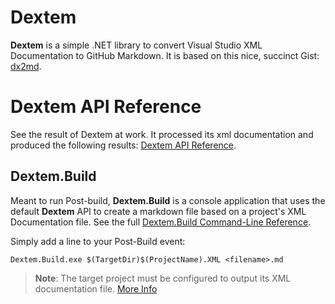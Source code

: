 # Dextem

**Dextem** is a simple .NET library to convert Visual Studio XML Documentation to GitHub Markdown. It is based on this nice, succinct Gist: [dx2md](https://gist.github.com/formix/515d3d11ee7c1c252f92). 

# Dextem API Reference

See the result of Dextem at work. It processed its xml documentation and produced the following results: [Dextem API Reference](https://github.com/GraphExec/Dextem/wiki/Dextem-API-Reference).

## Dextem.Build

Meant to run Post-build, **Dextem.Build** is a console application that uses the default **Dextem** API to create a markdown file based on a project's XML Documentation file. See the full [Dextem.Build Command-Line Reference](https://github.com/GraphExec/Dextem/wiki/Dextem.Build-Command-Line-Reference).

Simply add a line to your Post-Build event:

```
Dextem.Build.exe $(TargetDir)$(ProjectName).XML <filename>.md
```

> **Note**: The target project must be configured to output its XML documentation file. [More Info](https://msdn.microsoft.com/en-us/library/3260k4x7.aspx)
